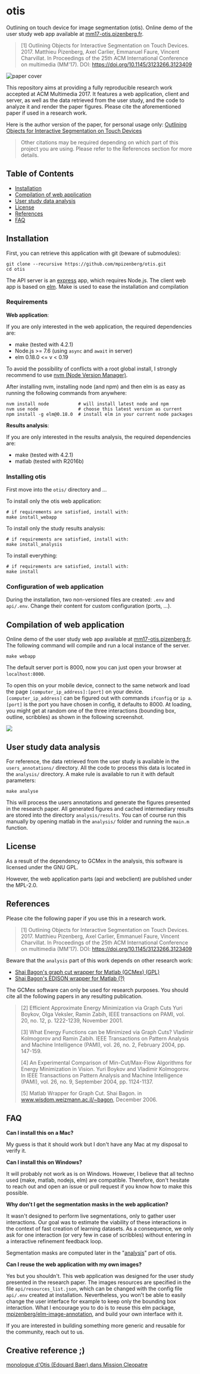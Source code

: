 # otis

Outlining on touch device for image segmentation (otis).
Online demo of the user study web app available at [mm17-otis.pizenberg.fr][demo].

> [1] Outlining Objects for Interactive Segmentation on Touch Devices. 2017.
> Matthieu Pizenberg, Axel Carlier, Emmanuel Faure, Vincent Charvillat.
> In Proceedings of the 25th ACM International Conference on multimedia (MM'17).
> DOI: https://doi.org/10.1145/3123266.3123409

![paper cover][cover]

This repository aims at providing a fully reproducible research work
accepted at ACM Multimedia 2017.
It features a web application, client and server,
as well as the data retrieved from the user study,
and the code to analyze it and render the paper figures.
Please cite the aforementioned paper if used in a research work.

Here is the author version of the paper, for personal usage only:
[Outlining Objects for Interactive Segmentation on Touch Devices][paper]

[demo]: http://mm17-otis.pizenberg.fr
[paper]: https://mpizenberg.github.io/resources/otis/outlining-objects-interactive.pdf
[cover]: https://mpizenberg.github.io/resources/otis/cover.jpg

> Other citations may be required depending on which part
> of this project you are using.
> Please refer to the References section for more details.

## Table of Contents

* [Installation](#installation)
* [Compilation of web application](#compilation-of-web-application)
* [User study data analysis](#user-study-data-analysis)
* [License](#license)
* [References](#references)
* [FAQ](#faq)

## Installation

First, you can retrieve this application with git (beware of submodules):

```shell
git clone --recursive https://github.com/mpizenberg/otis.git
cd otis
```

The API server is an [express] app, which requires Node.js.
The client web app is based on [elm].
Make is used to ease the installation and compilation

[express]: https://expressjs.com/
[elm]: http://elm-lang.org/

### Requirements

**Web application**:

If you are only interested in the web application,
the required dependencies are:
* make (tested with 4.2.1)
* Node.js >= 7.6 (using `async` and `await` in server)
* elm 0.18.0 <= v < 0.19

To avoid the possibility of conflicts with a root global install,
I strongly recommend to use [nvm (Node Version Manager)][install-nvm].

After installing nvm, installing node (and npm) and then elm is as easy as
running the following commands from anywhere:

```shell
nvm install node           # will install latest node and npm
nvm use node               # choose this latest version as current
npm install -g elm@0.18.0  # install elm in your current node packages
```

**Results analysis**:

If you are only interested in the results analysis,
the required dependencies are:
* make (tested with 4.2.1)
* matlab (tested with R2016b)

[install-nvm]: https://github.com/creationix/nvm#install-script

### Installing otis

First move into the `otis/` directory and ...

To install only the otis web application:

```shell
# if requirements are satisfied, install with:
make install_webapp
```

To install only the study results analysis:

```shell
# if requirements are satisfied, install with:
make install_analysis
```

To install everything:

```shell
# if requirements are satisfied, install with:
make install
```

### Configuration of web application

During the installation, two non-versioned files are created: `.env` and `api/.env`.
Change their content for custom configuration (ports, ...).

## Compilation of web application

Online demo of the user study web app available at [mm17-otis.pizenberg.fr][demo].
The following command will compile and run a local instance of the server.

```shell
make webapp
```

The default server port is 8000,
now you can just open your browser at `localhost:8000`.

To open this on your mobile device, connect to the same network
and load the page `[computer_ip_address]:[port]` on your device.
`[computer_ip_address]` can be figured out with commands `ifconfig` or `ip a`.
`[port]` is the port you have chosen in config, it defaults to 8000.
At loading, you might get at random one of the three interactions
(bounding box, outline, scribbles) as shown in the following screenshot.

![][screenshot-webapp]

[screenshot-webapp]: https://mpizenberg.github.io/resources/otis/screenshot-webapp.jpg

## User study data analysis

For reference, the data retrieved from the user study is available
in the `users_annotations/` directory.
All the code to process this data is located in the `analysis/` directory.
A make rule is available to run it with default parameters:

```shell
make analyse
```

This will process the users annotations and generate the figures
presented in the research paper.
All generated figures and cached intermediary results are stored
into the directory `analysis/results`.
You can of course run this manually by opening matlab in the `analysis/` folder
and running the `main.m` function.

## License

As a result of the dependency to GCMex in the analysis,
this software is licensed under the GNU GPL.

However, the web application parts (api and webclient)
are published under the MPL-2.0.

## References

Please cite the following paper if you use this in a research work.

> [1] Outlining Objects for Interactive Segmentation on Touch Devices. 2017.
> Matthieu Pizenberg, Axel Carlier, Emmanuel Faure, Vincent Charvillat.
> In Proceedings of the 25th ACM International Conference on multimedia (MM'17).
> DOI: https://doi.org/10.1145/3123266.3123409

Beware that the `analysis` part of this work depends on other research work:

* [Shai Bagon's graph cut wrapper for Matlab (GCMex) (GPL)][bagon-gcmex]
* [Shai Bagon's EDISON wrapper for Matlab (?)][bagon-edison]

[bagon-gcmex]: https://github.com/shaibagon/GCMex
[bagon-edison]: https://github.com/mpizenberg/meanshift_edison_matlab_interface

The GCMex software can only be used for research purposes.
You should cite all the following papers in any resulting publication.

> [2] Efficient Approximate Energy Minimization via Graph Cuts
> Yuri Boykov, Olga Veksler, Ramin Zabih,
> IEEE transactions on PAMI, vol. 20, no. 12, p. 1222-1239, November 2001.
>
> [3] What Energy Functions can be Minimized via Graph Cuts?
> Vladimir Kolmogorov and Ramin Zabih.
> IEEE Transactions on Pattern Analysis and Machine Intelligence (PAMI),
> vol. 26, no. 2, February 2004, pp. 147-159.
>
> [4] An Experimental Comparison of Min-Cut/Max-Flow Algorithms for Energy Minimization in Vision.
> Yuri Boykov and Vladimir Kolmogorov.
> In IEEE Transactions on Pattern Analysis and Machine Intelligence (PAMI),
> vol. 26, no. 9, September 2004, pp. 1124-1137.
>
> [5] Matlab Wrapper for Graph Cut. Shai Bagon.
> in www.wisdom.weizmann.ac.il/~bagon, December 2006.


## FAQ

**Can I install this on a Mac?**

My guess is that it should work but I don't have any Mac at my disposal
to verify it.

**Can I install this on Windows?**

It will probably not work as is on Windows.
However, I believe that all techno used
(make, matlab, nodejs, elm) are compatible.
Therefore, don't hesitate to reach out and open an issue or pull request
if you know how to make this possible.

**Why don't I get the segmentation masks in the web application?**

It wasn't designed to perform live segmentations, only to gather user interactions.
Our goal was to estimate the viability of these interactions in the context
of fast creation of learning datasets.
As a consequence, we only ask for one interaction (or very few in case of scribbles)
without entering in a interactive refinement feedback loop.

Segmentation masks are computed later in the
"[analysis](#user-study-data-analysis)" part of otis.

**Can I reuse the web application with my own images?**

Yes but you shouldn't.
This web application was designed for the user study presented in the research paper.
The images resources are specified in the file `api/resources_list.json`,
which can be changed with the config file `api/.env` created at installation.
Nevertheless, you won't be able to easily change the user interface for example
to keep only the bounding box interaction.
What I encourage you to do is to reuse this elm package,
[mpizenberg/elm-image-annotation][elm-image-annotation],
and build your own interface with it.

If you are interested in building something more generic and reusable
for the community, reach out to us.

[elm-image-annotation]: https://github.com/mpizenberg/elm-image-annotation


## Creative reference ;)

[monologue d'Otis (Edouard Baer) dans Mission Cleopatre][monologue]

[monologue]: https://youtu.be/AMij3xjEW-A
